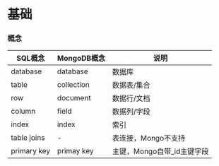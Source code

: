 # 基础

### 概念

| SQL概念     | MongoDB概念 | 说明                       |
| ----------- | ----------- | -------------------------- |
| database    | database    | 数据库                     |
| table       | collection  | 数据表/集合                |
| row         | document    | 数据行/文档                |
| column      | field       | 数据列/字段                |
| index       | index       | 索引                       |
| table joins | -           | 表连接，Mongo不支持        |
| primary key | primay key  | 主键，Mongo自带_id主键字段 |


